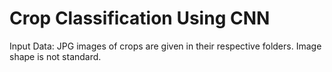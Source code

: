 # Crop Classification Using CNN
Input Data:
JPG images of crops are given in their respective folders.
Image shape is not standard.


